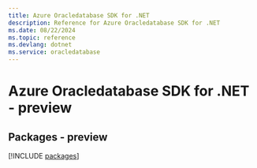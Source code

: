 ```yaml
---
title: Azure Oracledatabase SDK for .NET
description: Reference for Azure Oracledatabase SDK for .NET
ms.date: 08/22/2024
ms.topic: reference
ms.devlang: dotnet
ms.service: oracledatabase
---
```

# Azure Oracledatabase SDK for .NET - preview
## Packages - preview
[!INCLUDE [packages](oracledatabase-index.md)]